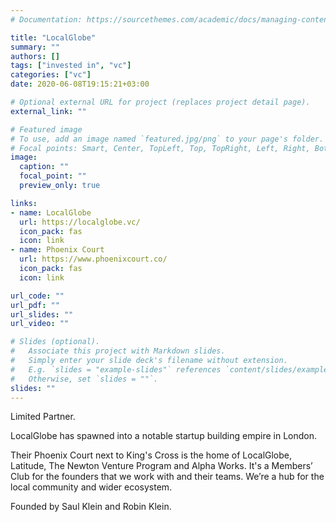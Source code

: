 ```yaml
---
# Documentation: https://sourcethemes.com/academic/docs/managing-content/

title: "LocalGlobe"
summary: ""
authors: []
tags: ["invested in", "vc"]
categories: ["vc"]
date: 2020-06-08T19:15:21+03:00

# Optional external URL for project (replaces project detail page).
external_link: ""

# Featured image
# To use, add an image named `featured.jpg/png` to your page's folder.
# Focal points: Smart, Center, TopLeft, Top, TopRight, Left, Right, BottomLeft, Bottom, BottomRight.
image:
  caption: ""
  focal_point: ""
  preview_only: true

links:
- name: LocalGlobe
  url: https://localglobe.vc/
  icon_pack: fas
  icon: link
- name: Phoenix Court
  url: https://www.phoenixcourt.co/
  icon_pack: fas
  icon: link

url_code: ""
url_pdf: ""
url_slides: ""
url_video: ""

# Slides (optional).
#   Associate this project with Markdown slides.
#   Simply enter your slide deck's filename without extension.
#   E.g. `slides = "example-slides"` references `content/slides/example-slides.md`.
#   Otherwise, set `slides = ""`.
slides: ""
---
```

Limited Partner.

LocalGlobe has spawned into a notable startup building empire in London.

Their Phoenix Court next to King's Cross is the home of LocalGlobe, Latitude, The Newton Venture Program and Alpha Works. It's a Members’ Club for the founders that we work with and their teams. We’re a hub for the local community and wider ecosystem.

Founded by Saul Klein and Robin Klein.
